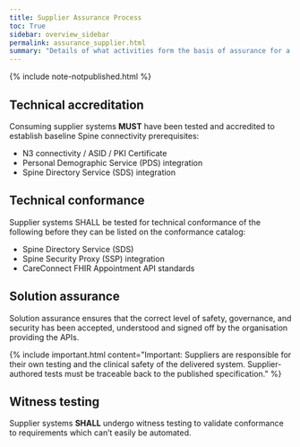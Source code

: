 ```yaml
---
title: Supplier Assurance Process
toc: True
sidebar: overview_sidebar
permalink: assurance_supplier.html
summary: "Details of what activities form the basis of assurance for a supplier involved in developing and deploying a solution"
---
```


{% include note-notpublished.html %}

## Technical accreditation 
Consuming supplier systems **MUST** have been tested and accredited to establish baseline Spine connectivity prerequisites:
* N3 connectivity / ASID / PKI Certificate 
* Personal Demographic Service (PDS) integration 
* Spine Directory Service (SDS) integration 

## Technical conformance 
Supplier systems SHALL be tested for technical conformance of the following before they can be listed on the conformance catalog:
* Spine Directory Service (SDS)
* Spine Security Proxy (SSP) integration
* CareConnect FHIR Appointment API standards

## Solution assurance 
Solution assurance ensures that the correct level of safety, governance, and security has been accepted, understood and signed off by the organisation providing the APIs. 

 {% include important.html content="Important: Suppliers are responsible for their own testing and the clinical safety of the delivered system. Supplier-authored tests must be traceable back to the published specification." %}

## Witness testing 
Supplier systems **SHALL** undergo witness testing to validate conformance to requirements which can’t easily be automated. 
